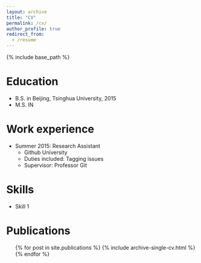 ```yaml
---
layout: archive
title: "CV"
permalink: /cv/
author_profile: true
redirect_from:
  - /resume
---
```


{% include base_path %}

Education
======
* B.S. in Beijing, Tsinghua University, 2015
* M.S. IN

Work experience
======
* Summer 2015: Research Assistant
  * Github University
  * Duties included: Tagging issues
  * Supervisor: Professor Git

  
Skills
======
* Skill 1


Publications
======
  <ul>{% for post in site.publications %}
    {% include archive-single-cv.html %}
  {% endfor %}</ul>
  

  

  